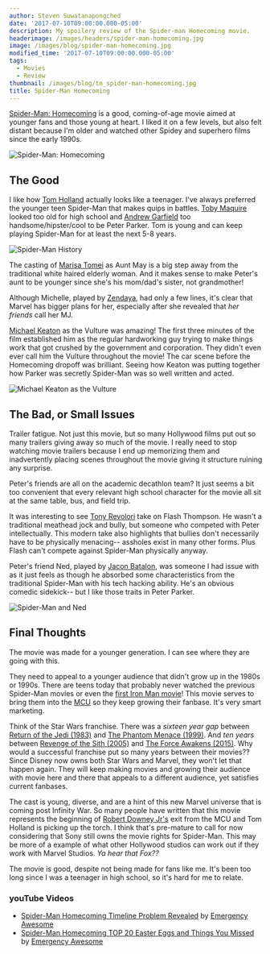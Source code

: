 ```yaml
---
author: Steven Suwatanapongched
date: '2017-07-10T09:00:00.000-05:00'
description: My spoilery review of the Spider-man Homecoming movie.
headerimage: /images/headers/spider-man-homecoming.jpg
image: /images/blog/spider-man-homecoming.jpg
modified_time: '2017-07-10T09:00:00.000-05:00'
tags:
  - Movies
  - Review
thumbnail: /images/blog/tn_spider-man-homecoming.jpg
title: Spider-Man Homecoming
---
```



[Spider-Man: Homecoming](http://www.imdb.com/title/tt2250912/) is a good, coming-of-age movie aimed at younger fans and those young at heart. I liked it on a few levels, but also felt distant because I'm older and watched other Spidey and superhero films since the early 1990s.

![Spider-Man: Homecoming](/images/blog/spider-man-homecoming.jpg)

## The Good

I like how [Tom Holland](https://en.wikipedia.org/wiki/Tom_Holland_(actor)) actually looks like a teenager. I've always preferred the younger teen Spider-Man that makes quips in battles. [Toby Maquire](http://www.imdb.com/name/nm0001497/) looked too old for high school and [Andrew Garfield](http://www.imdb.com/name/nm1940449/) too handsome/hipster/cool to be Peter Parker. Tom is young and can keep playing Spider-Man for at least the next 5-8 years.

![Spider-Man History](/images/blog/spider-man-character-history.jpg)

The casting of [Marisa Tomei](http://www.imdb.com/name/nm0000673/) as Aunt May is a big step away from the traditional white haired elderly woman. And it makes sense to make Peter's aunt to be younger since she's his mom/dad's sister, not grandmother!

Although Michelle, played by [Zendaya](http://www.imdb.com/name/nm3918035/), had only a few lines, it's clear that Marvel has bigger plans for her, especially after she revealed that *her friends* call her MJ.

[Michael Keaton](http://www.imdb.com/name/nm0000474/) as the Vulture was amazing! The first three minutes of the film established him as the regular hardworking guy trying to make things work that got crushed by the government and corporation. They didn't even ever call him the Vulture throughout the movie! The car scene before the Homecoming dropoff was brilliant. Seeing how Keaton was putting together how Parker was secretly Spider-Man was so well written and acted.

![Michael Keaton as the Vulture](/images/blog/spider-man-michael-keaton-vulture.jpg)

## The Bad, or Small Issues

Trailer fatigue. Not just this movie, but so many Hollywood films put out so many trailers giving away so much of the movie. I really need to stop watching movie trailers because I end up memorizing them and inadvertently placing scenes throughout the movie giving it structure ruining any surprise.

Peter's friends are all on the academic decathlon team? It just seems a bit too convenient that every relevant high school character for the movie all sit at the same table, bus, and field trip.

It was interesting to see [Tony Revolori](http://www.imdb.com/name/nm1727825/) take on Flash Thompson. He wasn't a traditional meathead jock and bully, but someone who competed with Peter intellectually. This modern take also highlights that bullies don't necessarily have to be physically menacing-- assholes exist in many other forms. Plus Flash can't compete against Spider-Man physically anyway.

Peter's friend Ned, played by [Jacon Batalon](http://www.imdb.com/name/nm8188622/), was someone I had issue with as it just feels as though he absorbed some characteristics from the traditional Spider-Man with his tech hacking ability. He's an obvious comedic sidekick-- but I like those traits in Peter Parker.

![Spider-Man and Ned](/images/blog/spider-man-homecoming-ned.jpg)

## Final Thoughts

The movie was made for a younger generation. I can see where they are going with this.

They need to appeal to a younger audience that didn't grow up in the 1980s or 1990s. There are teens today that probably never watched the previous Spider-Man movies or even the [first Iron Man movie](http://www.imdb.com/title/tt0371746/)! This movie serves to bring them into the [MCU](https://en.wikipedia.org/wiki/Marvel_Cinematic_Universe) so they keep growing their fanbase. It's very smart marketing.

Think of the Star Wars franchise. There was a *sixteen year gap* between [Return of the Jedi (1983)](http://www.imdb.com/title/tt0086190/) and [The Phantom Menace (1999)](http://www.imdb.com/title/tt0120915/). And *ten years* between [Revenge of the Sith (2005)](http://www.imdb.com/title/tt0121766/) and [The Force Awakens (2015)](http://www.imdb.com/title/tt2488496/). Why would a successful franchise put so many years between their movies?? Since Disney now owns both Star Wars and Marvel, they won't let that happen again. They will keep making movies and growing their audience with movie here and there that appeals to a different audience, yet satisfies current fanbases.

The cast is young, diverse, and are a hint of this new Marvel universe that is coming post Infinity War. So many people have written that this movie represents the beginning of [Robert Downey Jr's](http://www.imdb.com/name/nm0000375/) exit from the MCU and Tom Holland is picking up the torch. I think that's pre-mature to call for now considering that Sony still owns the movie rights for Spider-Man. This may be more of a example of what other Hollywood studios can work out if they work with Marvel Studios. *Ya hear that Fox??*

The movie is good, despite not being made for fans like me. It's been too long since I was a teenager in high school, so it's hard for me to relate.

### youTube Videos

* [Spider-Man Homecoming Timeline Problem Revealed](https://www.youtube.com/watch?v=562Hjb5af1A) by [Emergency Awesome](https://www.youtube.com/user/emergencyawesome)
* [Spider-Man Homecoming TOP 20 Easter Eggs and Things You Missed](https://www.youtube.com/watch?v=zIfxPwtlLT8) by [Emergency Awesome](https://www.youtube.com/user/emergencyawesome)